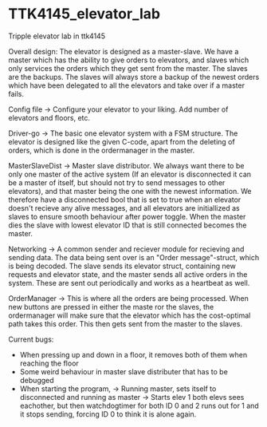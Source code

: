 # TTK4145_elevator_lab
Tripple elevator lab in ttk4145

Overall design: 
The elevator is designed as a master-slave. We have a master which has the ability to give orders to elevators, and slaves which only services the orders which they get sent from the master. The slaves are the backups. The slaves will always store a backup of the newest orders which have been delegated to all the elevators and take over if a master fails. 

Config file -> Configure your elevator to your liking. Add number of elevators and floors, etc. 

Driver-go -> The basic one elevator system with a FSM structure. The elevator is designed like the given C-code, apart from the deleting of orders, which is done in the ordermanager in the master. 

MasterSlaveDist -> Master slave distributor. We always want there to be only one master of the active system (If an elevator is disconnected it can be a master of itself, but should not try to send messages to other elevators), and that master being the one with the newest information. We therefore have a disconnected bool that is set to true when an elevator doesn't recieve any alive messages, and all elevators are initiallized as slaves to ensure smooth behaviour after power toggle. When the master dies the slave with lowest elevator ID that is still connected becomes the master.

Networking -> A common sender and reciever module for recieving and sending data. The data being sent over is an "Order message"-struct, which is being decoded. The slave sends its elevator struct, containing new requests and elevator state, and the master sends all active orders in the system. These are sent out periodically and works as a heartbeat as well.

OrderManager -> This is where all the orders are being processed. When new buttons are pressed in either the maste ror the slaves, the ordermanager will make sure that the elevator which has the cost-optimal path takes this order. This then gets sent from the master to the slaves.

Current bugs:

- When pressing up and down in a floor, it removes both of them when reaching the floor
- Some weird behaviour in master slave distributer that has to be debugged
- When starting the program, -> Running master, sets itself to disconnected and running as master -> Starts elev 1 both elevs sees eachother, but then watchdogtimer for both ID 0 and 2 runs out for 1 and it stops sending, forcing ID 0 to think it is alone again. 

